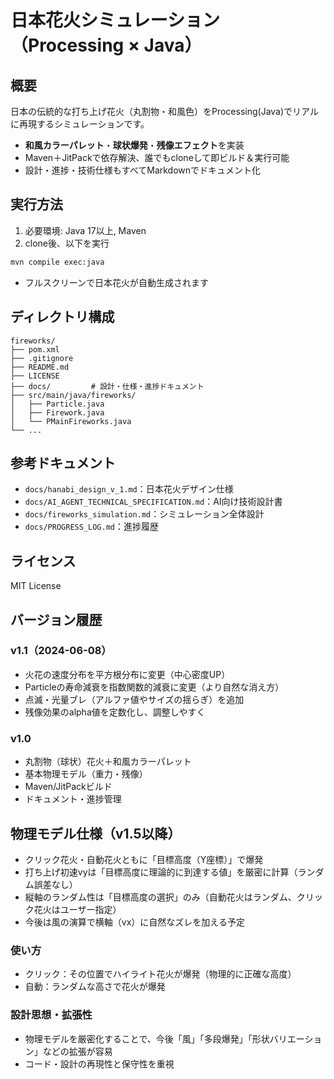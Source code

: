 # 日本花火シミュレーション（Processing × Java）

## 概要

日本の伝統的な打ち上げ花火（丸割物・和風色）をProcessing(Java)でリアルに再現するシミュレーションです。
- **和風カラーパレット**・**球状爆発**・**残像エフェクト**を実装
- Maven＋JitPackで依存解決、誰でもcloneして即ビルド＆実行可能
- 設計・進捗・技術仕様もすべてMarkdownでドキュメント化

## 実行方法

1. 必要環境: Java 17以上, Maven
2. clone後、以下を実行

```bash
mvn compile exec:java
```

- フルスクリーンで日本花火が自動生成されます

## ディレクトリ構成

```
fireworks/
├── pom.xml
├── .gitignore
├── README.md
├── LICENSE
├── docs/         # 設計・仕様・進捗ドキュメント
├── src/main/java/fireworks/
│   ├── Particle.java
│   ├── Firework.java
│   └── PMainFireworks.java
└── ...
```

## 参考ドキュメント
- `docs/hanabi_design_v_1.md`：日本花火デザイン仕様
- `docs/AI_AGENT_TECHNICAL_SPECIFICATION.md`：AI向け技術設計書
- `docs/fireworks_simulation.md`：シミュレーション全体設計
- `docs/PROGRESS_LOG.md`：進捗履歴

## ライセンス
MIT License 

## バージョン履歴

### v1.1（2024-06-08）
- 火花の速度分布を平方根分布に変更（中心密度UP）
- Particleの寿命減衰を指数関数的減衰に変更（より自然な消え方）
- 点滅・光量ブレ（アルファ値やサイズの揺らぎ）を追加
- 残像効果のalpha値を定数化し、調整しやすく

### v1.0
- 丸割物（球状）花火＋和風カラーパレット
- 基本物理モデル（重力・残像）
- Maven/JitPackビルド
- ドキュメント・進捗管理 

## 物理モデル仕様（v1.5以降）

- クリック花火・自動花火ともに「目標高度（Y座標）」で爆発
- 打ち上げ初速vyは「目標高度に理論的に到達する値」を厳密に計算（ランダム誤差なし）
- 縦軸のランダム性は「目標高度の選択」のみ（自動花火はランダム、クリック花火はユーザー指定）
- 今後は風の演算で横軸（vx）に自然なズレを加える予定

### 使い方
- クリック：その位置でハイライト花火が爆発（物理的に正確な高度）
- 自動：ランダムな高さで花火が爆発

### 設計思想・拡張性
- 物理モデルを厳密化することで、今後「風」「多段爆発」「形状バリエーション」などの拡張が容易
- コード・設計の再現性と保守性を重視 